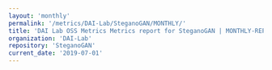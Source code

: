 ```yaml
---
layout: 'monthly'
permalink: '/metrics/DAI-Lab/SteganoGAN/MONTHLY/'
title: 'DAI Lab OSS Metrics Metrics report for SteganoGAN | MONTHLY-REPORT-2019-07-01'
organization: 'DAI-Lab'
repository: 'SteganoGAN'
current_date: '2019-07-01'
---
```

